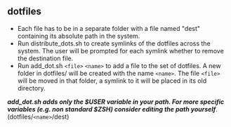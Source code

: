 ## dotfiles
- Each file has to be in a separate folder with a file named "dest" containing
its absolute path in the system.
- Run distribute_dots.sh to create symlinks of the dotfiles across the system.
The user will be prompted for each symlink  whether to remove the destination
file.
- Run add_dot.sh `<file>` `<name>` to add a file to the set of dotfiles. A new
folder in dotfiles/ will be created with the name `<name>`. The file `<file>` will
be moved in that folder, a symlink to it will be placed in its old directory.

***add_dot.sh adds only the $USER variable in your path. For more specific variables (e.g. non standard $ZSH) consider
editing the path yourself***. (dotfiles/`<name>`/dest)
